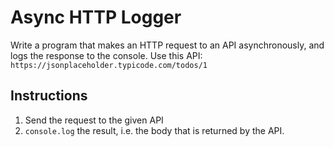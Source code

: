 # Async HTTP Logger

Write a program that makes an HTTP request to an API asynchronously, and logs the response to the console.
Use this API: `https://jsonplaceholder.typicode.com/todos/1`

## Instructions

1. Send the request to the given API
2. `console.log` the result, i.e. the body that is returned by the API.
